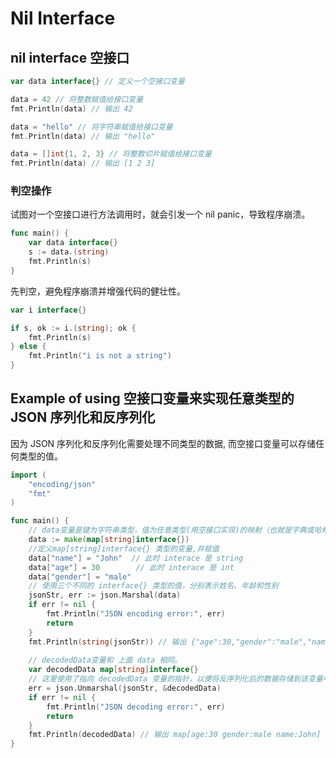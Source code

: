 # Nil Interface


## nil interface 空接口

```go
var data interface{} // 定义一个空接口变量

data = 42 // 将整数赋值给接口变量
fmt.Println(data) // 输出 42

data = "hello" // 将字符串赋值给接口变量
fmt.Println(data) // 输出 "hello"

data = []int{1, 2, 3} // 将整数切片赋值给接口变量
fmt.Println(data) // 输出 [1 2 3]
```

### 判空操作

试图对一个空接口进行方法调用时，就会引发一个 nil panic，导致程序崩溃。

```go
func main() {
	var data interface{}
	s := data.(string)
	fmt.Println(s)
}
```
先判空，避免程序崩溃并增强代码的健壮性。
```go
var i interface{}

if s, ok := i.(string); ok {
    fmt.Println(s)
} else {
    fmt.Println("i is not a string")
}
```
## Example of using 空接口变量来实现任意类型的 JSON 序列化和反序列化
因为 JSON 序列化和反序列化需要处理不同类型的数据, 而空接口变量可以存储任何类型的值。

```go
import (
    "encoding/json"
    "fmt"
)

func main() {
    // data变量是键为字符串类型，值为任意类型(用空接口实现)的映射（也就是字典或哈希表）
    data := make(map[string]interface{}) 
    //定义map[string]interface{} 类型的变量,并赋值
    data["name"] = "John"  // 此时 interace 是 string
    data["age"] = 30        // 此时 interace 是 int
    data["gender"] = "male"
    // 使用三个不同的 interface{} 类型的值，分别表示姓名、年龄和性别
    jsonStr, err := json.Marshal(data)
    if err != nil {
        fmt.Println("JSON encoding error:", err)
        return
    }
    fmt.Println(string(jsonStr)) // 输出 {"age":30,"gender":"male","name":"John"}
    
    // decodedData变量和 上面 data 相同。
    var decodedData map[string]interface{}
    // 这里使用了指向 decodedData 变量的指针，以便将反序列化后的数据存储到该变量中。
    err = json.Unmarshal(jsonStr, &decodedData)
    if err != nil {
        fmt.Println("JSON decoding error:", err)
        return
    }
    fmt.Println(decodedData) // 输出 map[age:30 gender:male name:John]
}
```

